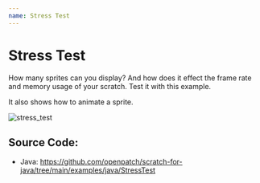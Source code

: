 ```yaml
---
name: Stress Test
---
```


# Stress Test

How many sprites can you display? And how does it effect the frame rate and memory usage of your scratch. Test it with this example.

It also shows how to animate a sprite.

![stress_test](/assets/stress_test.gif)

## Source Code:

- Java: https://github.com/openpatch/scratch-for-java/tree/main/examples/java/StressTest

